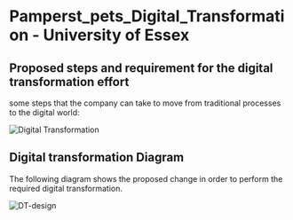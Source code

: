 <h1> Pamperst_pets_Digital_Transformation - University of Essex</h1>



<h2>Proposed steps and requirement for the digital transformation effort</h2>
some steps that the company can take to move from traditional processes to the digital world:

![Digital Transformation](https://github.com/falsoqatri/Pamperst_pets_Digital_Transformation/assets/134807849/b57cdc95-7f0e-4abf-bac5-6c61e33c31a2)

<h2>Digital transformation Diagram</h2>
The following diagram shows the proposed change in order to perform the required digital transformation.

![DT-design](https://github.com/falsoqatri/Pamperst_pets_Digital_Transformation/assets/134807849/b59251f9-fa74-4f99-acfa-4b0907569f03)

